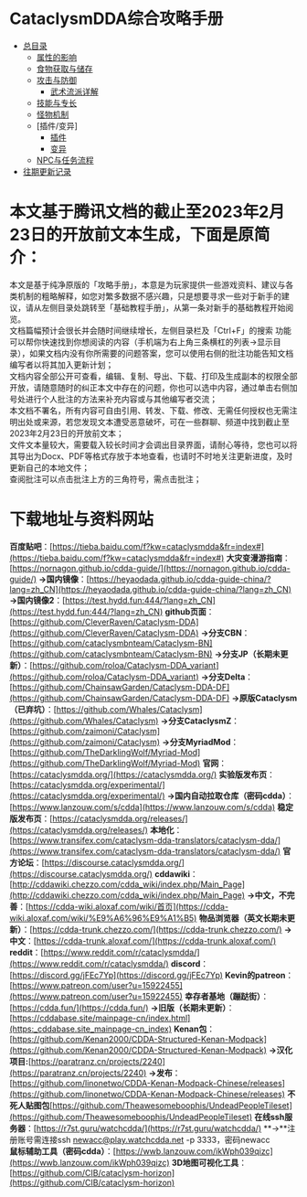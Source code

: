 
# CataclysmDDA综合攻略手册
- [总目录](%e6%80%bb%e7%9b%ae%e5%bd%95)
   - [属性的影响](%e5%b1%9e%e6%80%a7%e7%9a%84%e5%bd%b1%e5%93%8d)
   - [食物获取与储存](%e9%a3%9f%e7%89%a9%e8%8e%b7%e5%8f%96%e4%b8%8e%e5%82%a8%e5%ad%98)
   - [攻击与防御](%e6%94%bb%e5%87%bb%e4%b8%8e%e9%98%b2%e5%be%a1)
      - [武术流派详解](%e6%ad%a6%e6%9c%af%e6%b5%81%e6%b4%be%e8%af%a6%e8%a7%a3)
   - [技能与专长](%e6%8a%80%e8%83%bd%e4%b8%8e%e4%b8%93%e9%95%bf)
   - [怪物机制](%e6%80%aa%e7%89%a9%e6%9c%ba%e5%88%b6)
   - [插件/变异] 
      - [插件](cbm%e4%bd%93%e7%b3%bb%e4%b8%8e%e5%8a%9f%e8%83%bd%e8%af%a6%e8%a7%a3)
      - [变异](%e5%8f%98%e5%bc%82%e4%bd%93%e7%b3%bb%e4%b8%8e%e8%b7%af%e7%ba%bf%e8%af%a6%e8%a7%a3)
   - [NPC与任务流程](npc%e4%b8%8e%e4%bb%bb%e5%8a%a1%e6%b5%81%e7%a8%8b)
- [往期更新记录](%e5%be%80%e6%9c%9f%e6%9b%b4%e6%96%b0%e8%ae%b0%e5%bd%95)

# 本文基于腾讯文档的截止至2023年2月23日的开放前文本生成，下面是原简介：
本文是基于纯净原版的「攻略手册」，本意是为玩家提供一些游戏资料、建议与各类机制的粗略解释，如您对繁多数据不感兴趣，只是想要寻求一些对于新手的建议，请从左侧目录处跳转至「基础教程手册」，从第一条对新手的基础教程开始阅览。<br />文档篇幅预计会很长并会随时间继续增长，左侧目录栏及「Ctrl+F」的搜索 功能可以帮你快速找到你想阅读的内容（手机端为右上角三条横杠的列表->显示目录），如果文档内没有你所需要的问题答案，您可以使用右侧的批注功能告知文档编写者以将其加入更新计划；<br />文档内容全部公开可查看，编辑、复制、导出、下载、打印及生成副本的权限全部开放，请随意随时的纠正本文中存在的问题，你也可以选中内容，通过单击右侧加号处进行个人批注的方法来补充内容或与其他编写者交流；<br />本文档不署名，所有内容可自由引用、转发、下载、修改、无需任何授权也无需注明出处或来源，若您发现文本遭受恶意破坏，可在一些群聊、频道中找到截止至2023年2月23日的开放前文本；<br />文件文本量较大，需要载入较长时间才会调出目录界面，请耐心等待，您也可以将其导出为Docx、PDF等格式存放于本地查看，也请时不时地关注更新进度，及时更新自己的本地文件；<br />查阅批注可以点击批注上方的三角符号，需点击批注；

# 下载地址与资料网站
**百度贴吧**：[https://tieba.baidu.com/f?kw=cataclysmdda&fr=index#](https://tieba.baidu.com/f?kw=cataclysmdda&fr=index#)
**大灾变漫游指南**：[https://nornagon.github.io/cdda-guide/](https://nornagon.github.io/cdda-guide/)
**→国内镜像**：[https://heyaodada.github.io/cdda-guide-china/?lang=zh_CN](https://heyaodada.github.io/cdda-guide-china/?lang=zh_CN)
**→国内镜像2**：[https://test.hydd.fun:444/?lang=zh_CN](https://test.hydd.fun:444/?lang=zh_CN)
**github页面**：[https://github.com/CleverRaven/Cataclysm-DDA](https://github.com/CleverRaven/Cataclysm-DDA)
**→分支CBN**：[https://github.com/cataclysmbnteam/Cataclysm-BN](https://github.com/cataclysmbnteam/Cataclysm-BN)
**→分支JP（长期未更新）**：[https://github.com/roloa/Cataclysm-DDA_variant](https://github.com/roloa/Cataclysm-DDA_variant)
**→分支Delta**：[https://github.com/ChainsawGarden/Cataclysm-DDA-DF](https://github.com/ChainsawGarden/Cataclysm-DDA-DF)
**→原版Cataclysm（已弃坑）**：[https://github.com/Whales/Cataclysm](https://github.com/Whales/Cataclysm)
**→分支CataclysmZ**：[https://github.com/zaimoni/Cataclysm](https://github.com/zaimoni/Cataclysm)
**→分支MyriadMod**：[https://github.com/TheDarklingWolf/Myriad-Mod](https://github.com/TheDarklingWolf/Myriad-Mod)
**官网**：[https://cataclysmdda.org/](https://cataclysmdda.org/)
**实验版发布页**：[https://cataclysmdda.org/experimental/](https://cataclysmdda.org/experimental/)
**→国内自动拉取仓库（密码cdda）**：[https://www.lanzouw.com/s/cdda](https://www.lanzouw.com/s/cdda)
**稳定版发布页**：[https://cataclysmdda.org/releases/](https://cataclysmdda.org/releases/)
**本地化**：[https://www.transifex.com/cataclysm-dda-translators/cataclysm-dda/](https://www.transifex.com/cataclysm-dda-translators/cataclysm-dda/)
**官方论坛**：[https://discourse.cataclysmdda.org/](https://discourse.cataclysmdda.org/)
**cddawiki**：[http://cddawiki.chezzo.com/cdda_wiki/index.php/Main_Page](http://cddawiki.chezzo.com/cdda_wiki/index.php/Main_Page)
**→中文，不完善**：[https://cdda-wiki.aloxaf.com/wiki/首页](https://cdda-wiki.aloxaf.com/wiki/%E9%A6%96%E9%A1%B5)
**物品浏览器（英文长期未更新）**：[https://cdda-trunk.chezzo.com/](https://cdda-trunk.chezzo.com/)
**→中文**：[https://cdda-trunk.aloxaf.com/](https://cdda-trunk.aloxaf.com/)
**reddit**：[https://www.reddit.com/r/cataclysmdda/](https://www.reddit.com/r/cataclysmdda/)
**discord**：[https://discord.gg/jFEc7Yp](https://discord.gg/jFEc7Yp)
**Kevin的patreon**：[https://www.patreon.com/user?u=15922455](https://www.patreon.com/user?u=15922455)
**幸存者基地（蹦跶街）**：[https://cdda.fun/](https://cdda.fun/)
**→旧版（长期未更新）**：[https://cddabase.site/mainpage-cn/index.html](https:_cddabase.site_mainpage-cn_index)
**Kenan包**：[https://github.com/Kenan2000/CDDA-Structured-Kenan-Modpack](https://github.com/Kenan2000/CDDA-Structured-Kenan-Modpack)
**→汉化项目:**[https://paratranz.cn/projects/2240](https://paratranz.cn/projects/2240)
**→发布**：[https://github.com/linonetwo/CDDA-Kenan-Modpack-Chinese/releases](https://github.com/linonetwo/CDDA-Kenan-Modpack-Chinese/releases)
**不死人贴图包**[https://github.com/Theawesomeboophis/UndeadPeopleTileset](https://github.com/Theawesomeboophis/UndeadPeopleTileset)
**在线ssh服务器**：[https://r7st.guru/watchcdda/](https://r7st.guru/watchcdda/)
**→**注册账号需连接ssh [newacc@play.watchcdda.net](mailto:newacc@play.watchcdda.net) -p 3333，密码newacc<br />**鼠标辅助工具（密码cdda）**：[https://wwb.lanzouw.com/ikWph039qizc](https://wwb.lanzouw.com/ikWph039qizc)
**3D地图可视化工具**：[https://github.com/CIB/cataclysm-horizon](https://github.com/CIB/cataclysm-horizon)
